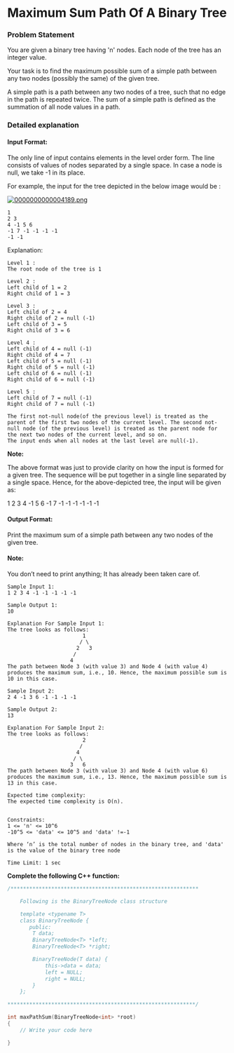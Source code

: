 # Maximum Sum Path Of A Binary Tree

### Problem Statement
You are given a binary tree having 'n' nodes. Each node of the tree has an integer value.

Your task is to find the maximum possible sum of a simple path between any two nodes (possibly the same) of the given tree.

A simple path is a path between any two nodes of a tree, such that no edge in the path is repeated twice. The sum of a simple path is defined as the summation of all node values in a path.

### Detailed explanation

#### Input Format:
The only line of input contains elements in the level order form. The line consists of values of nodes separated by a single space. In case a node is null, we take -1 in its place.

For example, the input for the tree depicted in the below image would be :

[![0000000000004189.png](https://i.postimg.cc/vZ21Yn7v/0000000000004189.png)](https://postimg.cc/pm8Vkp69)

```
1
2 3
4 -1 5 6
-1 7 -1 -1 -1 -1
-1 -1
```

Explanation:

```
Level 1 :
The root node of the tree is 1

Level 2 :
Left child of 1 = 2
Right child of 1 = 3

Level 3 :
Left child of 2 = 4
Right child of 2 = null (-1)
Left child of 3 = 5
Right child of 3 = 6

Level 4 :
Left child of 4 = null (-1)
Right child of 4 = 7
Left child of 5 = null (-1)
Right child of 5 = null (-1)
Left child of 6 = null (-1)
Right child of 6 = null (-1)

Level 5 :
Left child of 7 = null (-1)
Right child of 7 = null (-1)

The first not-null node(of the previous level) is treated as the parent of the first two nodes of the current level. The second not-null node (of the previous level) is treated as the parent node for the next two nodes of the current level, and so on.
The input ends when all nodes at the last level are null(-1).
```

**Note:**

The above format was just to provide clarity on how the input is formed for a given tree. 
The sequence will be put together in a single line separated by a single space. Hence, for the above-depicted tree, the input will be given as:

1 2 3 4 -1 5 6 -1 7 -1 -1 -1 -1 -1 -1

#### Output Format:
Print the maximum sum of a simple path between any two nodes of the given tree.

#### Note:
You don’t need to print anything; It has already been taken care of.

```
Sample Input 1:
1 2 3 4 -1 -1 -1 -1 -1

Sample Output 1:
10

Explanation For Sample Input 1:
The tree looks as follows:
                        1
                       / \
                      2   3 
                     /
                    4
The path between Node 3 (with value 3) and Node 4 (with value 4) produces the maximum sum, i.e., 10. Hence, the maximum possible sum is 10 in this case.

Sample Input 2:
2 4 -1 3 6 -1 -1 -1 -1 

Sample Output 2:
13

Explanation For Sample Input 2:
The tree looks as follows:
                        2
                       / 
                      4    
                     / \   
                    3   6
The path between Node 3 (with value 3) and Node 4 (with value 6) produces the maximum sum, i.e., 13. Hence, the maximum possible sum is 13 in this case.

Expected time complexity:
The expected time complexity is O(n).


Constraints:
1 <= 'n' <= 10^6
-10^5 <= 'data' <= 10^5 and 'data' !=-1

Where ‘n’ is the total number of nodes in the binary tree, and 'data' is the value of the binary tree node

Time Limit: 1 sec
```

**Complete the following C++ function:**
```c++
/************************************************************

    Following is the BinaryTreeNode class structure

    template <typename T>
    class BinaryTreeNode {
       public:
        T data;
        BinaryTreeNode<T> *left;
        BinaryTreeNode<T> *right;

        BinaryTreeNode(T data) {
            this->data = data;
            left = NULL;
            right = NULL;
        }
    };

************************************************************/

int maxPathSum(BinaryTreeNode<int> *root)
{
    // Write your code here

}
```


